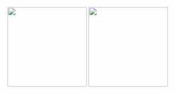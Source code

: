 <p align="center>
- 👋 Hi, I’m Eric Klaus<br>
- 👀 I’m interested in every area of development<br>
- 🌱 I’m currently learning C and web programming<br>
- 🖥️ Computer Science - Unioeste<br>
- 📫 How to reach me @erickbms1<br>
</p>
<div align="center">
  <img height="180em" src="https://github-readme-stats.vercel.app/api?username=ericklaus16&show_icons=true&theme=monokai&include_all_commits=true&count_private=true"/>
  <img height="180em" src="https://github-readme-stats.vercel.app/api/top-langs/?username=ericklaus16&layout=compact&langs_count=7&theme=monokai"/>
</div>
